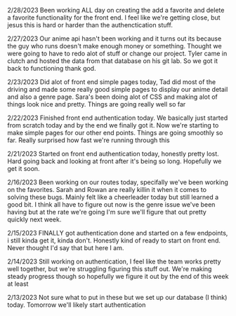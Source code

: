 2/28/2023
Been working ALL day on creating the add a favorite and delete a favorite functionality for the front end. I feel like we're getting close, but jesus this is hard or harder than the authenctication stuff.

2/27/2023
Our anime api hasn't been working and it turns out its because the guy who runs doesn't make enough money or something. Thought we were going to have to redo alot of stuff or change our project. Tyler came in clutch and hosted the data from that database on his git lab. So we got it back to functioning thank god.

2/23/2023
Did alot of front end simple pages today, Tad did most of the driving and made some really good simple pages to display our anime detail and also a genre page. Sara's been doing alot of CSS and making alot of things look nice and pretty. Things are going really well so far

2/22/2023
Finished front end authentication today. We basically just started from scratch today and by the end we finally got it. Now we're starting to make simple pages for our other end points. Things are going smoothly so far. Really surprised how fast we're running through this

2/21/2023
Started on front end authentication today, honestly pretty lost. Hard going back and looking at front after it's being so long. Hopefully we get it soon.

2/16/2023
Been working on our routes today, specifally we've been working on the favorites. Sarah and Rowan are really killin it when it comes to solving these bugs. Mainly felt like a cheerleader today but still learned a good bit. I think all have to figure out now is the genre issue we've been having but at the rate we're going I'm sure we'll figure that out pretty quickly next week.

2/15/2023
FINALLY got authentication done and started on a few endpoints, i still kinda get it, kinda don't. Honestly kind of ready to start on front end. Never thought I'd say that but here I am.

2/14/2023
Still working on authentication, I feel like the team works pretty well together, but we're struggling figuring this stuff out. We're making steady progress though so hopefully we figure it out by the end of this week at least

2/13/2023
Not sure what to put in these but we set up our database (I think) today. Tomorrow we'll likely start authentication
